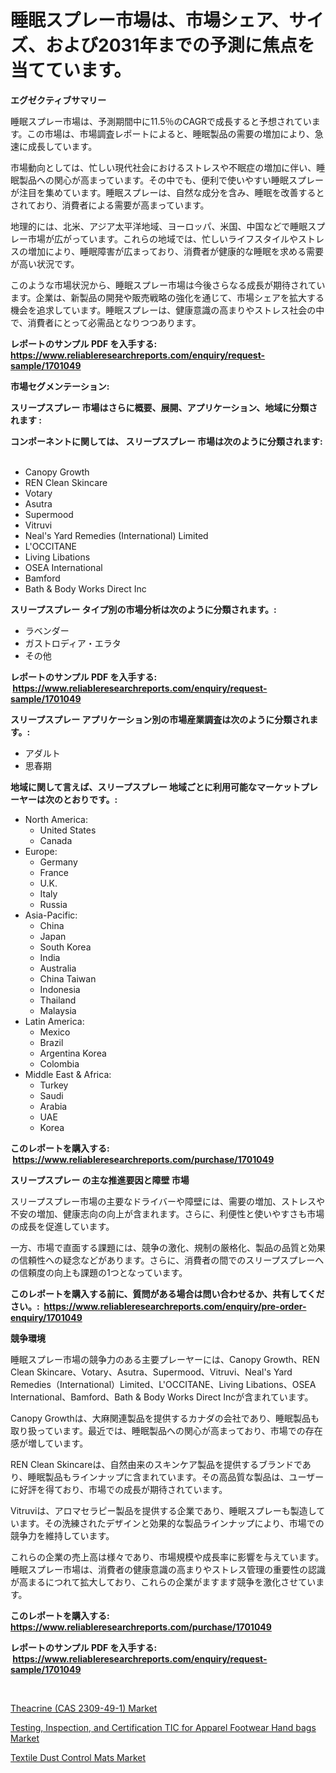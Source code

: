 <p><h1>睡眠スプレー市場は、市場シェア、サイズ、および2031年までの予測に焦点を当てています。</h1></p><p><strong>エグゼクティブサマリー</strong></p>
<p><p>睡眠スプレー市場は、予測期間中に11.5％のCAGRで成長すると予想されています。この市場は、市場調査レポートによると、睡眠製品の需要の増加により、急速に成長しています。</p><p>市場動向としては、忙しい現代社会におけるストレスや不眠症の増加に伴い、睡眠製品への関心が高まっています。その中でも、便利で使いやすい睡眠スプレーが注目を集めています。睡眠スプレーは、自然な成分を含み、睡眠を改善するとされており、消費者による需要が高まっています。</p><p>地理的には、北米、アジア太平洋地域、ヨーロッパ、米国、中国などで睡眠スプレー市場が広がっています。これらの地域では、忙しいライフスタイルやストレスの増加により、睡眠障害が広まっており、消費者が健康的な睡眠を求める需要が高い状況です。</p><p>このような市場状況から、睡眠スプレー市場は今後さらなる成長が期待されています。企業は、新製品の開発や販売戦略の強化を通じて、市場シェアを拡大する機会を追求しています。睡眠スプレーは、健康意識の高まりやストレス社会の中で、消費者にとって必需品となりつつあります。</p></p>
<p><strong>レポートのサンプル PDF を入手する: <a href="https://www.reliableresearchreports.com/enquiry/request-sample/1701049">https://www.reliableresearchreports.com/enquiry/request-sample/1701049</a></strong></p>
<p><strong>市場セグメンテーション:</strong></p>
<p><strong> スリープスプレー 市場はさらに概要、展開、アプリケーション、地域に分類されます :</strong></p>
<p><strong>コンポーネントに関しては、 スリープスプレー 市場は次のように分類されます: &nbsp;</strong></p>
<p><ul><li>Canopy Growth</li><li>REN Clean Skincare</li><li>Votary</li><li>Asutra</li><li>Supermood</li><li>Vitruvi</li><li>Neal's Yard Remedies (International) Limited</li><li>L'OCCITANE</li><li>Living Libations</li><li>OSEA International</li><li>Bamford</li><li>Bath & Body Works Direct Inc</li></ul></p>
<p><strong> スリープスプレー タイプ別の市場分析は次のように分類されます。:</strong></p>
<p><ul><li>ラベンダー</li><li>ガストロディア・エラタ</li><li>その他</li></ul></p>
<p><strong>レポートのサンプル PDF を入手する: &nbsp;<a href="https://www.reliableresearchreports.com/enquiry/request-sample/1701049">https://www.reliableresearchreports.com/enquiry/request-sample/1701049</a></strong></p>
<p><strong> スリープスプレー アプリケーション別の市場産業調査は次のように分類されます。:</strong></p>
<p><ul><li>アダルト</li><li>思春期</li></ul></p>
<p><strong>地域に関して言えば、スリープスプレー 地域ごとに利用可能なマーケットプレーヤーは次のとおりです。:</strong></p>
<p><ul>
    <li>
        North America:
        <ul>
            <li>United States</li>
            <li>Canada</li>
        </ul>
    </li>
    <li>
        Europe:
        <ul>
            <li>Germany</li>
            <li>France</li>
            <li>U.K.</li>
            <li>Italy</li>
            <li>Russia</li>
        </ul>
    </li>
    <li>
        Asia-Pacific:
        <ul>
            <li>China</li>
            <li>Japan</li>
            <li>South Korea</li>
            <li>India</li>
            <li>Australia</li>
            <li>China Taiwan</li>
            <li>Indonesia</li>
            <li>Thailand</li>
            <li>Malaysia</li>
        </ul>
    </li>
    <li>
        Latin America:
        <ul>
            <li>Mexico</li>
            <li>Brazil</li>
            <li>Argentina Korea</li>
            <li>Colombia</li>
        </ul>
    </li>
    <li>
        Middle East & Africa:
        <ul>
            <li>Turkey</li>
            <li>Saudi</li>
            <li>Arabia</li>
            <li>UAE</li>
            <li>Korea</li>
        </ul>
    </li>
    </ul></p>
<p><strong>このレポートを購入する: &nbsp;<a href="https://www.reliableresearchreports.com/purchase/1701049">https://www.reliableresearchreports.com/purchase/1701049</a></strong></p>
<p><strong>スリープスプレー の主な推進要因と障壁 市場</strong></p>
<p><p>スリープスプレー市場の主要なドライバーや障壁には、需要の増加、ストレスや不安の増加、健康志向の向上が含まれます。さらに、利便性と使いやすさも市場の成長を促進しています。</p><p>一方、市場で直面する課題には、競争の激化、規制の厳格化、製品の品質と効果の信頼性への疑念などがあります。さらに、消費者の間でのスリープスプレーへの信頼度の向上も課題の1つとなっています。</p></p>
<p><strong>このレポートを購入する前に、質問がある場合は問い合わせるか、共有してください。:&nbsp; <a href="https://www.reliableresearchreports.com/enquiry/pre-order-enquiry/1701049">https://www.reliableresearchreports.com/enquiry/pre-order-enquiry/1701049</a></strong></p>
<p><strong>競争環境</strong></p>
<p><p>睡眠スプレー市場の競争力のある主要プレーヤーには、Canopy Growth、REN Clean Skincare、Votary、Asutra、Supermood、Vitruvi、Neal's Yard Remedies（International）Limited、L'OCCITANE、Living Libations、OSEA International、Bamford、Bath & Body Works Direct Incが含まれています。</p><p>Canopy Growthは、大麻関連製品を提供するカナダの会社であり、睡眠製品も取り扱っています。最近では、睡眠製品への関心が高まっており、市場での存在感が増しています。</p><p>REN Clean Skincareは、自然由来のスキンケア製品を提供するブランドであり、睡眠製品もラインナップに含まれています。その高品質な製品は、ユーザーに好評を得ており、市場での成長が期待されています。</p><p>Vitruviは、アロマセラピー製品を提供する企業であり、睡眠スプレーも製造しています。その洗練されたデザインと効果的な製品ラインナップにより、市場での競争力を維持しています。</p><p>これらの企業の売上高は様々であり、市場規模や成長率に影響を与えています。睡眠スプレー市場は、消費者の健康意識の高まりやストレス管理の重要性の認識が高まるにつれて拡大しており、これらの企業がますます競争を激化させています。</p></p>
<p><strong>このレポートを購入する: &nbsp; <a href="https://www.reliableresearchreports.com/purchase/1701049">https://www.reliableresearchreports.com/purchase/1701049</a></strong></p>
<p><strong>レポートのサンプル PDF を入手する: &nbsp;<a href="https://www.reliableresearchreports.com/enquiry/request-sample/1701049">https://www.reliableresearchreports.com/enquiry/request-sample/1701049</a></strong><strong></strong></p>
<p>&nbsp;</p>
<p><p><a href="https://view.publitas.com/reportprime-1/theacrine-cas-2309-49-1-market-size-share-trends-analysis-report-by-application-regional-outlook-competitive-strategies-and-segment-forecasts-2023-2030/">Theacrine (CAS 2309-49-1) Market</a></p><p><a href="https://view.publitas.com/reportprime-1/testing-inspection-and-certification-tic-for-apparel-footwear-hand-bags-market-research-report-provides-thorough-industry-overview-which-offers-an-in-depth-analysis-of-product-trends-and-new-market-divisions/">Testing, Inspection, and Certification TIC for Apparel Footwear Hand bags Market</a></p><p><a href="https://view.publitas.com/reportprime-1/textile-dust-control-mats-market-research-report-unlocks-analysis-on-the-market-financial-status-market-size-and-market-revenue-upto-2030/">Textile Dust Control Mats Market</a></p></p>